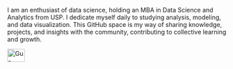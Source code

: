 I am an enthusiast of data science, holding an MBA in Data Science and Analytics from USP. I dedicate myself daily to studying analysis, modeling, and data visualization. This GitHub space is my way of sharing knowledge, projects, and insights with the community, contributing to collective learning and growth.

<div>
  <img align='center' alt='Gu-Python' height='30' width='40's serc='https://raw.githubusercontent.com/devicons/devicon/master/icons/python/python-original.svg'>
</div>
